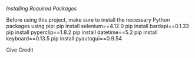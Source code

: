 *Installing Required Packages*

Before using this project, make sure to install the necessary Python packages using pip:
pip install selenium==4.12.0
pip install bardapi==0.1.33
pip install pyperclip==1.8.2
pip install datetime==5.2
pip install keyboard==0.13.5
pip install pyautogui==0.9.54






Give Credit